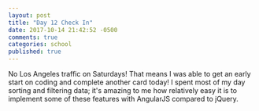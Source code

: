 ```yaml
---
layout: post
title: "Day 12 Check In"
date: 2017-10-14 21:42:52 -0500
comments: true
categories: school
published: true
---
```


No Los Angeles traffic on Saturdays! That means I was able to get an early start on coding and complete another card today! I spent most of my day sorting and filtering data; it's amazing to me how relatively easy it is to implement some of these features with AngularJS compared to jQuery.